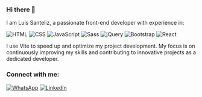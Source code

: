 ### Hi there 👋
I am Luis Santeliz, a passionate front-end developer with experience in:

![HTML](https://img.shields.io/badge/HTML-000000?style=flat&logo=html5&logoColor=white)
![CSS](https://img.shields.io/badge/CSS-1572B6?style=flat&logo=css3&logoColor=white)
![JavaScript](https://img.shields.io/badge/JavaScript-F7DF1C?style=flat&logo=javascript&logoColor=black)
![Sass](https://img.shields.io/badge/Sass-CC6699?style=flat&logo=sass&logoColor=white)
![jQuery](https://img.shields.io/badge/jQuery-0769AD?style=flat&logo=jquery&logoColor=white)
![Bootstrap](https://img.shields.io/badge/Bootstrap-563D7C?style=flat&logo=bootstrap&logoColor=white)
![React](https://img.shields.io/badge/React-61DAFB?style=flat&logo=react&logoColor=black)

I use Vite to speed up and optimize my project development. My focus is on continuously improving my skills and contributing to innovative projects as a dedicated developer.


### Connect with me:

[![WhatsApp](https://img.shields.io/badge/WhatsApp-25D366?style=flat&logo=whatsapp&logoColor=white)](https://wa.me/584127924818)
[![LinkedIn](https://img.shields.io/badge/LinkedIn-0077B5?style=flat&logo=linkedin&logoColor=white)](https://www.linkedin.com/in/luis-santeliz-678935193/)


